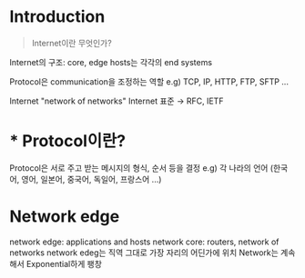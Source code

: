 # Introduction
> Internet이란 무엇인가?

Internet의 구조: core, edge
hosts는 각각의 end systems

Protocol은 communication을 조정하는 역할
e.g) TCP, IP, HTTP, FTP, SFTP ...

Internet "network of networks"
Internet 표준 → RFC, IETF

# * Protocol이란?
Protocol은 서로 주고 받는 메시지의 형식, 순서 등을 결정
e.g) 각 나라의 언어 (한국어, 영어, 일본어, 중국어, 독일어, 프랑스어 ...)

# Network edge
network edge: applications and hosts
network core: routers, network of networks
network edeg는 직역 그대로 가장 자리의 어딘가에 위치
Network는 계속해서 Exponential하게 팽창
